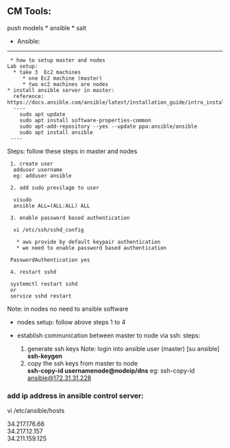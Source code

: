 ##  CM Tools:
  push models
    * ansible
    * salt 
   * Ansible:
   ---------
     * how to setup master and nodes
    Lab setup:
      * take 3  Ec2 machines
         * one Ec2 machine (master)
         * two ec2 machines are nodes 
    * install ansible server in master: 
      reference: https://docs.ansible.com/ansible/latest/installation_guide/intro_installation.html
      ----
        sudo apt update
        sudo apt install software-properties-common
        sudo apt-add-repository --yes --update ppa:ansible/ansible
        sudo apt install ansible
     ----
  Steps: follow these steps in master and nodes 
     
     1. create user 
      adduser username 
      eg: adduser ansible
      
     2. add sudo previlage to user 
      
      visudo 
      ansible ALL=(ALL:ALL) ALL
     
     3. enable password based authentication
    
      vi /etc/ssh/sshd_config
     
       * aws provide by default keypair authentication
       * we need to enable password based authentication
     
     PasswordAuthentication yes
   
     4. restart sshd 
    
     systemctl restart sshd
     or 
     service sshd restart
    

Note: in nodes no need to ansible software

* nodes setup:
   follow above steps 1 to 4




* establish communication between master to node via ssh:
   steps:
    1. generate ssh keys
       Note: login into ansible user (master) [su ansible] \
      __ssh-keygen__
    2. copy the ssh keys from master to node \
      __ssh-copy-id usernamenode@nodeip/dns__
      eg: ssh-copy-id ansible@172.31.31.228


### add ip address in ansible control server:
 
 vi /etc/ansible/hosts

 34.217.176.66 \
 34.217.12.157 \
 34.211.159.125 



       
    
    